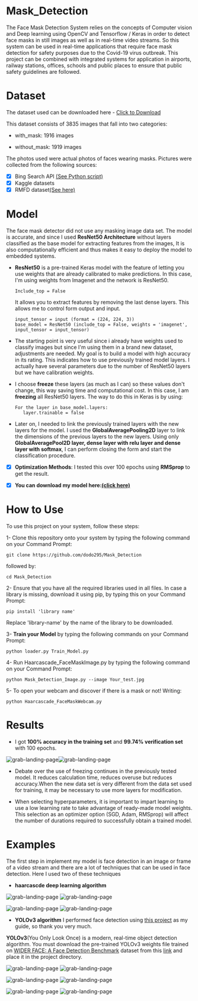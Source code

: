 # Mask_Detection
The Face Mask Detection System relies on the concepts of Computer vision and Deep learning using 
OpenCV and Tensorflow / Keras in order to detect face masks in still images as well as in real-time
video streams. So this system can be used in real-time applications that require face mask detection 
for safety purposes due to the Covid-19 virus outbreak. This project can be combined with integrated
systems for application in airports, railway stations, offices, schools and public places to ensure
that public safety guidelines are followed.

# Dataset
The dataset used can be downloaded here - [Click to Download ](https://drive.google.com/file/d/1NxxBwcPipK28TwKlpVKZSRXkvO-Twi_V/view?usp=sharing)

This dataset consists of 3835 images that fall into two categories:

  - with_mask: 1916 images
   
  - without_mask: 1919 images

The photos used were actual photos of faces wearing masks. Pictures were collected from the following sources:

  - [x] Bing Search API [(See Python script)](https://github.com/chandrikadeb7/Face-Mask-Detection/blob/master/search.py)
  - [x] Kaggle datasets
  - [x] RMFD dataset[(See here)](https://github.com/X-zhangyang/Real-World-Masked-Face-Dataset)

# Model 
The face mask detector did not use any masking image data set. The model is accurate, and since I used
**ResNet50 Architecture** without layers classified as the base model for extracting features from the images,
It is also computationally efficient and thus makes it easy to deploy the model to embedded systems.

- **ResNet50** is a pre-trained Keras model with the feature of letting you use weights that are already
    calibrated to make predictions. In this case, I'm using weights from Imagenet and the network is ResNet50.
      
      Include_top = False 
      
    It allows you to extract features by removing the last dense layers. This allows me to control form output and input.
   
      input_tensor = input (format = (224, 224, 3))
      base_model = ResNet50 (include_top = False, weights = 'imagenet', input_tensor = input_tensor) 
      
- The starting point is very useful since i already have weights used to classify images but since
  I'm using them in a brand new dataset, adjustments are needed. My goal is to build a model with high accuracy
  in its rating. This indicates how to use previously trained model layers. I actually have several parameters
  due to the number of ResNet50 layers but we have calibration weights.

- I choose **freeze** these layers (as much as I can) so these values don't change, this way saving time and computational cost.
  In this case, I am **freezing** all ResNet50 layers. The way to do this in Keras is by using:
  
      For the layer in base_model.layers:
         layer.trainable = false   
         
- Later on, I needed to link the previously trained layers with the new layers for the model.
  I used the **GlobalAveragePooling2D** layer to link the dimensions of the previous layers to the new layers.
  Using only **GlobalAveragePool2D layer, dense layer with relu layer and dense layer with softmax**,
  I can perform closing the form and start the classification procedure.
  
- [x] **Optimization Methods**: I tested this over 100 epochs using **RMSprop** to get the result.

- [x] **You can download my model here:[(click here)](https://drive.google.com/file/d/1VdBF9ZC6WGJ6dfSiH3rOEMzDFhaMf4pb/view?usp=sharing)**


# How to Use
To use this project on your system, follow these steps:

1- Clone this repository onto your system by typing the following command on your Command Prompt:

    git clone https://github.com/dodo295/Mask_Detection

followed by:

    cd Mask_Detection
    
 2- Ensure that you have all the required libraries used in all files.
   In case a library is missing, download it using pip, by typing this on your Command Prompt:
      
    pip install 'library name'

Replace 'library-name' by the name of the library to be downloaded.
    
3- **Train your Model** by typing the following commands on your Command Prompt:
      
    python loader.py Train_Model.py
    
4- Run Haarcascade_FaceMaskImage.py by typing the following command on your Command Prompt:
    
    python Mask_Detection_Image.py --image Your_test.jpg
    
5- To open your webcam and discover if there is a mask or not! Writing:

    python Haarcascade_FaceMaskWebcam.py 
   
# Results
- I got **100% accuracy in the training set** and **99.74% verification set** with 100 epochs.

![grab-landing-page](https://github.com/dodo295/Mask_Detection/blob/main/Accuracy%20plot.png)![grab-landing-page](https://github.com/dodo295/Mask_Detection/blob/main/Loss%20plot.png)


- Debate over the use of freezing continues in the previously tested model.
It reduces calculation time, reduces overuse but reduces accuracy.When the new data set is very
different from the data set used for training, it may be necessary to use more layers for modification.


- When selecting hyperparameters, it is important to impart learning to use a low learning rate to take
advantage of ready-made model weights. This selection as an optimizer option (SGD, Adam, RMSprop)
will affect the number of durations required to successfully obtain a trained model.

# Examples
The first step in implement my model is face detection in an image or frame of a video stream
and there are a lot of techniques that can be used in face detection. Here I used two of these techniques
- **haarcascde deep learning algorithm**

![grab-landing-page](https://github.com/dodo295/Mask_Detection/blob/main/haarcascade_Outputs/Output1.png)
![grab-landing-page](https://github.com/dodo295/Mask_Detection/blob/main/haarcascade_Outputs/Output2.png)

![grab-landing-page](https://github.com/dodo295/Mask_Detection/blob/main/haarcascade_Outputs/Output3.png)
![grab-landing-page](https://github.com/dodo295/Mask_Detection/blob/main/haarcascade_Outputs/Output4.png)
- **YOLOv3 algorithm**
I performed face detection using [this project](https://github.com/sthanhng/yoloface) as my guide, so thank you very much.

**YOLOv3**(You Only Look Once) is a modern, real-time object detection algorithm.
You must download the pre-trained YOLOv3 weights file trained on [WIDER FACE: A Face Detection Benchmark](http://shuoyang1213.me/WIDERFACE/)
dataset from this [link](https://drive.google.com/file/d/1xYasjU52whXMLT5MtF7RCPQkV66993oR/view) and place it in the project directory.

![grab-landing-page](https://github.com/dodo295/Mask_Detection/blob/main/YOLOv3_Outputs/2_yoloface.jpg)
![grab-landing-page](https://github.com/dodo295/Mask_Detection/blob/main/YOLOv3_Outputs/3_yoloface.jpg)

![grab-landing-page](https://github.com/dodo295/Mask_Detection/blob/main/YOLOv3_Outputs/8_yoloface.jpg)
![grab-landing-page](https://github.com/dodo295/Mask_Detection/blob/main/YOLOv3_Outputs/5_yoloface.jpg)

![grab-landing-page](https://github.com/dodo295/Mask_Detection/blob/main/YOLOv3_Outputs/4_yoloface.jpg)
![grab-landing-page](https://github.com/dodo295/Mask_Detection/blob/main/YOLOv3_Outputs/9_yoloface.jpg)
